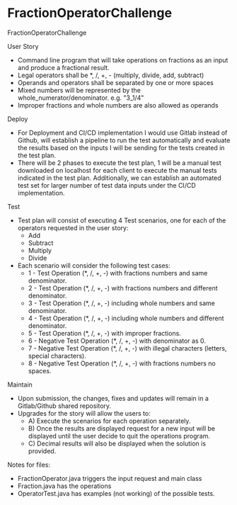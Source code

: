 # FractionOperatorChallenge
FractionOperatorChallenge


User Story
- Command line program that will take operations on fractions as an input and produce a fractional result.
- Legal operators shall be *, /, +, - (multiply, divide, add, subtract)
- Operands and operators shall be separated by one or more spaces
- Mixed numbers will be represented by the whole_numerator/denominator. e.g. "3_1/4"
- Improper fractions and whole numbers are also allowed as operands


Deploy
- For Deployment and CI/CD implementation I would use Gitlab instead of Github, will establish a pipeline to run the
test automatically and evaluate the results based on the inputs I will be sending for the tests created in the test
plan.
- There will be 2 phases to execute the test plan, 1 will be a manual test downloaded on localhost for each client
to execute the manual tests indicated in the test plan. Additionally, we can establish an automated test set for larger
number of test data inputs under the CI/CD implementation.


Test
- Test plan will consist of executing 4 Test scenarios, one for each of the operators requested in the user story:
    - Add
    - Subtract
    - Multiply
    - Divide
- Each scenario will consider the following test cases:
    - 1 - Test Operation (*, /, +, -)  with fractions numbers and same denominator.
    - 2 - Test Operation (*, /, +, -)  with fractions numbers and different denominator.
    - 3 - Test Operation (*, /, +, -)  including whole numbers and same denominator.
    - 4 - Test Operation (*, /, +, -)  including whole numbers and different denominator.
    - 5 - Test Operation (*, /, +, -)  with improper fractions.
    - 6 - Negative Test Operation (*, /, +, -)  with denominator as 0.
    - 7 - Negative Test Operation (*, /, +, -)  with illegal characters (letters, special characters).
    - 8 - Negative Test Operation (*, /, +, -)  with fractions numbers no spaces.


Maintain
- Upon submission, the changes, fixes and updates will remain in a Gitlab/Github shared repository.
- Upgrades for the story will allow the users to:
    - A) Execute the scenarios for each operation separately.
    - B) Once the results are displayed request for a new input will be displayed until the user decide to quit
            the operations program.
    - C) Decimal results will also be displayed when the solution is provided.



Notes for files:
- FractionOperator.java triggers the input request and main class
- Fraction.java has the operations
- OperatorTest.java has examples (not working) of the possible tests. 
